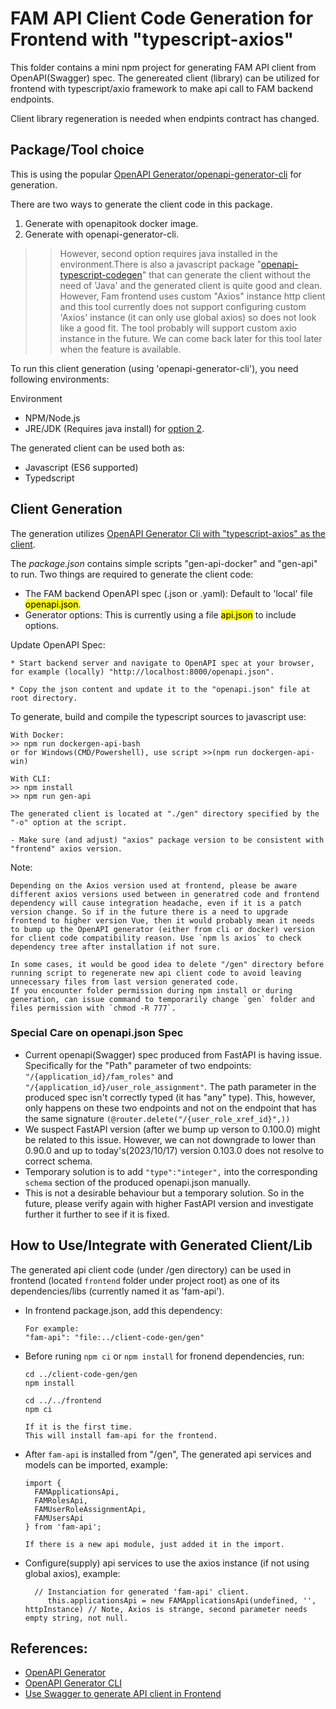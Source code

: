 # FAM API Client Code Generation for Frontend with "typescript-axios"

This folder contains a mini npm project for generating FAM API client from OpenAPI(Swagger) spec. The genereated client (library) can be utilized for frontend with typescript/axio framework to make api call to FAM backend endpoints.

Client library regeneration is needed when endpints contract has changed.

## Package/Tool choice
This is using the popular [OpenAPI Generator/openapi-generator-cli](https://openapi-generator.tech/docs/installation) for generation.

There are two ways to generate the client code in this package.
1. Generate with openapitook docker image.
2. Generate with openapi-generator-cli.
>> However, second option requires java installed in the environment.There is also a javascript package "[openapi-typescript-codegen](https://www.npmjs.com/package/openapi-typescript-codegen)" that can generate the client without the need of 'Java' and the generated client is quite good and clean. However, Fam frontend uses custom "Axios" instance http client and this tool currently does not support configuring custom 'Axios' instance (it can only use global axios) so does not look like a good fit. The tool probably will support custom axio instance in the future. We can come back later for this tool later when the feature is available.

To run this client generation (using 'openapi-generator-cli'), you need following environments:

Environment
* NPM/Node.js
* JRE/JDK (Requires java install) for <ins>option 2</ins>.

The generated client can be used both as:
* Javascript (ES6 supported)
* Typedscript

## Client Generation

The generation utilizes [OpenAPI Generator Cli with "typescript-axios" as the client](https://openapi-generator.tech/docs/generators/typescript-axios).

The *package.json* contains simple scripts "gen-api-docker" and "gen-api" to run.
Two things are required to generate the client code:
* The FAM backend OpenAPI spec (.json or .yaml): Default to 'local' file <mark>openapi.json</mark>.
* Generator options: This is currently using a file <mark>api.json</mark> to include options.

Update OpenAPI Spec:
```
* Start backend server and navigate to OpenAPI spec at your browser, for example (locally) "http://localhost:8000/openapi.json".

* Copy the json content and update it to the "openapi.json" file at root directory.
```

To generate, build and compile the typescript sources to javascript use:
```
With Docker:
>> npm run dockergen-api-bash
or for Windows(CMD/Powershell), use script >>(npm run dockergen-api-win)

With CLI:
>> npm install
>> npm run gen-api

The generated client is located at "./gen" directory specified by the "-o" option at the script.

- Make sure (and adjust) "axios" package version to be consistent with "frontend" axios version.
```

Note:

```
Depending on the Axios version used at frontend, please be aware different axios versions used between in generatred code and frontend dependency will cause integration headache, even if it is a patch version change. So if in the future there is a need to upgrade frontend to higher version Vue, then it would probably mean it needs to bump up the OpenAPI generator (either from cli or docker) version for client code compatibility reason. Use `npm ls axios` to check dependency tree after installation if not sure.
```

```
In some cases, it would be good idea to delete "/gen" directory before running script to regenerate new api client code to avoid leaving unnecessary files from last version generated code.
If you encounter folder permission during npm install or during generation, can issue command to temporarily change `gen` folder and files permission with `chmod -R 777`.
```
### Special Care on openapi.json Spec
* Current openapi(Swagger) spec produced from FastAPI is having issue. Specifically for the "Path" parameter of two endpoints: `"/{application_id}/fam_roles"` and `"/{application_id}/user_role_assignment"`. The path parameter in the produced spec isn't correctly typed (it has "any" type). This, however, only happens on these two endpoints and not on the endpoint that has the same signature `(@router.delete("/{user_role_xref_id}",))`
* We suspect FastAPI version (after we bump up verson to 0.100.0) might be related to this issue. However, we can not downgrade to lower than 0.90.0 and up to today's(2023/10/17) version 0.103.0 does not resolve to correct schema.
* Temporary solution is to add `"type":"integer",` into the corresponding `schema` section of the produced openapi.json manually.
* This is not a desirable behaviour but a temporary solution. So in the future, please verify again with higher FastAPI version and investigate further it further to see if it is fixed.

## How to Use/Integrate with Generated Client/Lib
The generated api client code (under /gen directory) can be used in frontend (located `frontend` folder under project root) as one of its dependencies/libs (currently named it as 'fam-api').

* In frontend package.json, add this dependency:
  ```
  For example:
  "fam-api": "file:../client-code-gen/gen"
  ```

* Before runing `npm ci` or `npm install` for fronend dependencies, run:
  ```
  cd ../client-code-gen/gen
  npm install

  cd ../../frontend
  npm ci

  If it is the first time.
  This will install fam-api for the frontend.
  ```


* After `fam-api` is installed from "/gen", The generated api services and models can be imported, example:
  ```
  import {
    FAMApplicationsApi,
    FAMRolesApi,
    FAMUserRoleAssignmentApi,
    FAMUsersApi
  } from 'fam-api';

  If there is a new api module, just added it in the import.
  ```

* Configure(supply) api services to use the axios instance (if not using global axios), example:
  ```
    // Instanciation for generated 'fam-api' client.
       this.applicationsApi = new FAMApplicationsApi(undefined, '', httpInstance) // Note, Axios is strange, second parameter needs empty string, not null.
  ```

## References:
* [OpenAPI Generator](https://openapi-generator.tech/docs/installation)
* [OpenAPI Generator CLI](https://www.npmjs.com/package/@openapitools/openapi-generator-cli)
* [Use Swagger to generate API client in Frontend](https://medium.com/@suraj.kc/use-swagger-to-generate-api-client-in-frontend-60b7d65abf31)